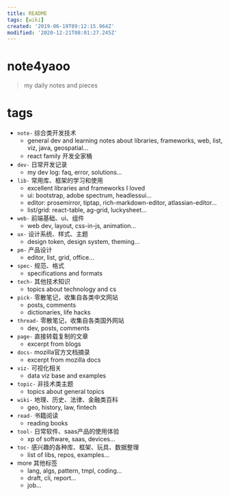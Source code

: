 ```yaml
---
title: README
tags: [wiki]
created: '2019-06-19T09:12:15.964Z'
modified: '2020-12-21T08:01:27.245Z'
---
```


# note4yaoo

> my daily notes and pieces

# tags
- `note-` 综合类开发技术
  - general dev and learning notes about libraries, frameworks, web, list, viz, java, geospatial...
  - react family 开发全家桶
- `dev-` 日常开发记录
  - my dev log: faq, error, solutions...
- `lib-` 常用库、框架的学习和使用
  - excellent libraries and frameworks I loved
  - ui: bootstrap, adobe spectrum, headlessui...
  - editor: prosemirror, tiptap, rich-markdown-editor, atlassian-editor...
  - list/grid: react-table, ag-grid, luckysheet...
- `web-` 前端基础、ui、组件
  - web dev, layout, css-in-js, animation...
- `ux-` 设计系统、样式、主题
  - design token, design system, theming...
- `pm-` 产品设计
  - editor, list, grid, office...
- `spec-` 规范、格式
  - specifications and formats
- `tech-` 其他技术知识
  - topics about technology and cs
- `pick-` 零散笔记，收集自各类中文网站
  - posts, comments
  - dictionaries, life hacks
- `thread-` 零散笔记，收集自各类国外网站
  - dev, posts, comments
- `page-` 直接转载复制的文章
  -  excerpt from blogs
- `docs-` mozilla官方文档摘录
  -  excerpt from mozilla docs
- `viz-` 可视化相关
  - data viz base and examples
- `topic-` 非技术类主题
  - topics about general topics
- `wiki-` 地理、历史、法律、金融类百科
  - geo, history, law, fintech
- `read-` 书籍阅读
  - reading books
- `tool-` 日常软件、saas产品的使用体验
  - xp of software, saas, devices...
- `toc-` 感兴趣的各种库、框架、玩具、数据整理
  - list of libs, repos, examples...
- more 其他标签
  - lang, algs, pattern, tmpl, coding...
  - draft, cli, report...
  - job...
